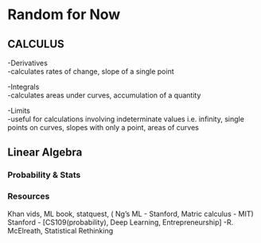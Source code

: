 # Random for Now

## CALCULUS
-Derivatives  
  -calculates rates of change, slope of a single point  

-Integrals  
  -calculates areas under curves, accumulation of a quantity  

-Limits  
  -useful for calculations involving indeterminate values i.e. infinity, single points on curves, slopes with only a point, areas of curves

## Linear Algebra

### Probability & Stats  

### Resources
Khan vids, ML book, statquest, ( Ng’s ML - Stanford, Matric calculus - MIT)  
Stanford - [CS109(probability), Deep Learning, Entrepreneurship]
-R. McElreath, Statistical Rethinking

